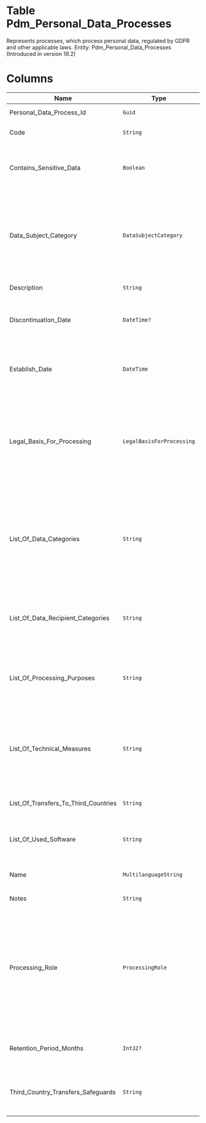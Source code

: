 # Table Pdm_Personal_Data_Processes

Represents processes, which process personal data, regulated by GDPR and other applicable laws. Entity: Pdm_Personal_Data_Processes (Introduced in version 18.2)

# Columns

| Name | Type | Value | Description |
| - | - | - | --- |
|Personal_Data_Process_Id|`Guid`|`PK`, Readonly||
|Code|`String`||Unique process code. `Required` `Filter(eq;like)` |
|Contains_Sensitive_Data|`Boolean`||True if sensitive personal data is processed (racial, political, criminal, biometric, etc). `Required` `Filter(eq)` |
|Data_Subject_Category|`DataSubjectCategory`|Allowed: `EMP`, `JOB`, `CON`, `CUS`, `SUP`, `PAR`, `OTH`|The category of data subjects (persons), whose data is processed. EMP=Employees; JOB=Job Candidates; CON=Contractors; CUS=Customers; SUP=Suppliers; PAR=Partners; OTH=Other. `Required` |
|Description|`String`||Description of the process. |
|Discontinuation_Date|`DateTime?`||The date on which the process was discontinued. Null if the process is still active. `Filter(eq;ge;le)` |
|Establish_Date|`DateTime`||The data on which the process was established and started functioning. `Required` `Default(Now)` `Filter(eq;ge;le)` |
|Legal_Basis_For_Processing|`LegalBasisForProcessing`|Allowed: `INT`, `CST`, `CTR`, `LEG`, `VIT`, `PUB`|The basis on which the data is processed. INT=Legitimate Interest; CST=Consent; CTR=Contract; LEG=Legal Compliance; VIT=Vital Interests; PUB=Public Interest;. `Required` `Filter(eq)` |
|List_Of_Data_Categories|`String`||Comma-separated list of categories of personal data (both sensitive and non-sensitive) processed by this process. Common sensitive types of data include racial, political views, religion, trade union membership, sex life, criminal records, etc. `Required` `Filter(eq)` |
|List_Of_Data_Recipient_Categories|`String`||Comma-separated list of types of data users. Usual categories include Staff, Public Authority, Contractor, etc. `Filter(eq;like)` |
|List_Of_Processing_Purposes|`String`||Comma-separated list of processing purposes. Common purposes include Invoicing, Newsletter, Notifications, Repeatable Orders, etc. `Filter(eq;like)` |
|List_Of_Technical_Measures|`String`||Comma-separated list of technical measures taken to keep the data privacy. Common measures include Pseudonymisation, Encryption, Data Access Audit, etc. `Filter(eq)` |
|List_Of_Transfers_To_Third_Countries|`String`||Comma-separated list of third countries, to which data is sent. `Filter(eq;like)` |
|List_Of_Used_Software|`String`||Comma-separated list of the names of the software products used to process the data. `Filter(eq;like)` |
|Name|`MultilanguageString`||Name of the process (Multilanguage). `Required` `Filter(eq;like)` |
|Notes|`String`||Notes for this PersonalDataProcess. |
|Processing_Role|`ProcessingRole`|Allowed: `C`, `P`|The role of the enterprise company in the process - Controller or Processor. The controller owns the personal data process. The processor operates on behalf of the controller. C=Controller; P=Processor. . `Required` `Default("C")` `Filter(eq)` |
|Retention_Period_Months|`Int32?`||The period in months, for which the data is kept. Null when the period is unknown or N/A. `Filter(eq)` |
|Third_Country_Transfers_Safeguards|`String`||Description of safeguards, taken to protect personal data in case of third country transfers. `Filter(eq;like)` |
